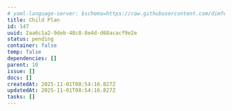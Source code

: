 ```yaml
---
# yaml-language-server: $schema=https://raw.githubusercontent.com/dimfeld/llmutils/main/schema/rmplan-plan-schema.json
title: Child Plan
id: 147
uuid: 2aa6c1a2-9deb-48c8-8e4d-d68acacf9e2e
status: pending
container: false
temp: false
dependencies: []
parent: 10
issue: []
docs: []
createdAt: 2025-11-01T08:54:16.827Z
updatedAt: 2025-11-01T08:54:16.827Z
tasks: []
---
```


